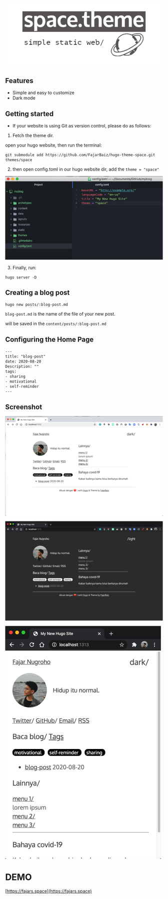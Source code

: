 ![artboard1](static/assets/img/artboard1.png)

## Features
* Simple and easy to customize
* Dark mode

## Getting started
* If your website is using Git as version control, please do as follows:

1. Fetch the theme dir.

open your hugo website, then run the terminal:

```
git submodule add https://github.com/FajarBaiz/hugo-theme-space.git themes/space
```
2. then open config.toml in our hugo website dir, add the ``theme = "space"``

![configtoml](static/assets/img/config.png)

3. Finally, run:

```
hugo server -D
```
## Creating a blog post
```
hugo new posts/:blog-post.md
```

``blog-post.md`` is the name of the file of your new post.

will be saved in the ``content/posts/:blog-post.md``

## Configuring the Home Page
```
---
title: "blog-post"
date: 2020-08-20
Description: ""
tags:
- sharing
- motivational
- self-reminder
---

```
## Screenshot
![ss1](static/assets/img/ss/ss1.png)

![ss2](static/assets/img/ss/ss2.png)

![ss3](static/assets/img/ss/ss3.png)


# DEMO
[https://fajars.space](https://fajars.space)
